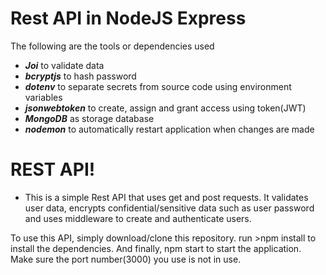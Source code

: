 # Rest API in NodeJS Express

The following are the tools or dependencies used

  - ***Joi*** to validate data
  - ***bcryptjs*** to hash password
  - ***dotenv*** to separate secrets from source code using environment variables
  - ***jsonwebtoken*** to create, assign and grant access using token(JWT)
  - ***MongoDB*** as storage database
  - ***nodemon*** to automatically restart application when changes are made

# REST API!

  - This is a simple Rest API that uses get and post requests. It validates user data, encrypts confidential/sensitive data such as user password and uses middleware to create and authenticate users.  

To use this API, simply download/clone this repository. run >npm install to install the dependencies. And finally, npm start to start the application. Make sure the port number(3000) you use is not in use.